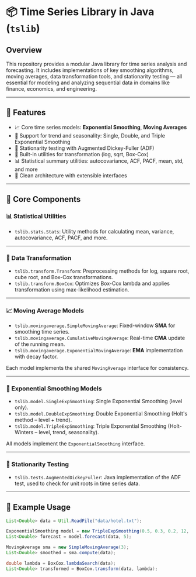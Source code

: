 # 📦 Time Series Library in Java (`tslib`)

## Overview

This repository provides a modular Java library for time series analysis and forecasting. It includes implementations of key smoothing algorithms, moving averages, data transformation tools, and stationarity testing — all essential for modeling and analyzing sequential data in domains like finance, economics, and engineering.

---

## 🚀 Features

- 📈 Core time series models: **Exponential Smoothing**, **Moving Averages**
- 🔁 Support for trend and seasonality: Single, Double, and Triple Exponential Smoothing
- 🧪 Stationarity testing with Augmented Dickey-Fuller (ADF)
- 🔄 Built-in utilities for transformation (log, sqrt, Box-Cox)
- 📊 Statistical summary utilities: autocovariance, ACF, PACF, mean, std, and more
- 🧹 Clean architecture with extensible interfaces

---

## 🧠 Core Components

### 📊 Statistical Utilities

- `tslib.stats.Stats`: Utility methods for calculating mean, variance, autocovariance, ACF, PACF, and more.

---

### 🔄 Data Transformation

- `tslib.transform.Transform`: Preprocessing methods for log, square root, cube root, and Box-Cox transformations.
- `tslib.transform.BoxCox`: Optimizes Box-Cox lambda and applies transformation using max-likelihood estimation.

---

### 📈 Moving Average Models

- `tslib.movingaverage.SimpleMovingAverage`: Fixed-window **SMA** for smoothing time series.
- `tslib.movingaverage.CumulativeMovingAverage`: Real-time **CMA** update of the running mean.
- `tslib.movingaverage.ExponentialMovingAverage`: **EMA** implementation with decay factor.

Each model implements the shared `MovingAverage` interface for consistency.

---

### 🔁 Exponential Smoothing Models

- `tslib.model.SingleExpSmoothing`: Single Exponential Smoothing (level only).
- `tslib.model.DoubleExpSmoothing`: Double Exponential Smoothing (Holt's method – level + trend).
- `tslib.model.TripleExpSmoothing`: Triple Exponential Smoothing (Holt-Winters – level, trend, seasonality).

All models implement the `ExponentialSmoothing` interface.

---

### 🧪 Stationarity Testing

- `tslib.tests.AugmentedDickeyFuller`: Java implementation of the ADF test, used to check for unit roots in time series data.

---

## 📂 Example Usage

```java
List<Double> data = Util.ReadFile("data/hotel.txt");

ExponentialSmoothing model = new TripleExpSmoothing(0.5, 0.3, 0.2, 12, false);
List<Double> forecast = model.forecast(data, 5);

MovingAverage sma = new SimpleMovingAverage(3);
List<Double> smoothed = sma.compute(data);

double lambda = BoxCox.lambdaSearch(data);
List<Double> transformed = BoxCox.transform(data, lambda);
